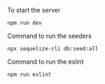 To start the server

`npm run dev`

Command to run the seeders

`npx sequelize-cli db:seed:all`

Command to run the eslint

`npm run eslint`
